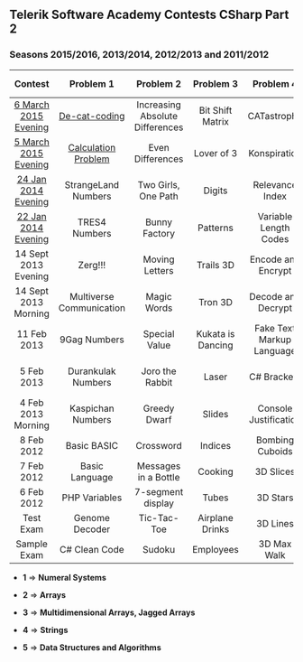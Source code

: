 ## Telerik Software Academy Contests CSharp Part 2
### Seasons 2015/2016, 2013/2014, 2012/2013 and 2011/2012

|        Contest       |         Problem 1        |            Problem 2            |     Problem 3     |         Problem 4         |        Problem 5       |
|:--------------------:|:------------------------:|:-------------------------------:|:-----------------:|:-------------------------:|:----------------------:|
| [6 March 2015 Evening](http://bgcoder.com/Contests/223/CSharp-Part-2-2015-2016-6-March-2015-Evening) |       [De-cat-coding](https://github.com/petyakostova/Telerik-Academy/tree/master/C%23/C%23%202%20Contests/1/De-cat-coding)      | Increasing Absolute Differences |  Bit Shift Matrix |        CATastrophe        |      Singing Cats      |
| [5 March 2015 Evening](http://bgcoder.com/Contests/221/CSharp-Part-2-2015-2016-5-March-2015-Evening) |    [Calculation Problem](https://github.com/petyakostova/Telerik-Academy/tree/master/C%23/C%23%202%20Contests/1/Calculation-Problem)   |         Even Differences        |     Lover of 3    |        Konspiration       |        Bad Cat!        |
|  [24 Jan 2014 Evening](http://bgcoder.com/Contests/143/CSharp-Part-2-2013-2014-24-Jan-2014-Evening) |    StrangeLand Numbers   |       Two Girls, One Path       |       Digits      |      Relevance Index      |        Doge Coin       |
|  [22 Jan 2014 Evening](http://bgcoder.com/Contests/142/CSharp-Part-2-2013-2014-22-Jan-2014-Evening) |       TRES4 Numbers      |          Bunny Factory          |      Patterns     |   Variable Length Codes   |        Help Doge       |
| 14 Sept 2013 Evening |          Zerg!!!         |          Moving Letters         |     Trails 3D     |     Encode and Encrypt    |     They are Green     |
| 14 Sept 2013 Morning | Multiverse Communication |           Magic Words           |      Tron 3D      |     Decode and Decrypt    |  Featuring with Grisko |
|      11 Feb 2013     |       9Gag Numbers       |          Special Value          | Kukata is Dancing | Fake Text Markup Language |      Three in One      |
|      5 Feb 2013      |    Durankulak Numbers    |         Joro the Rabbit         |       Laser       |        C# Brackets        | Two Is Better Than One |
|  4 Feb 2013 Morning  |     Kaspichan Numbers    |           Greedy Dwarf          |       Slides      |   Console Justification   | One Task is Not Enough |
|      8 Feb 2012      |        Basic BASIC       |            Crossword            |      Indices      |      Bombing Cuboids      |      Academy Tasks     |
|      7 Feb 2012      |      Basic Language      |       Messages in a Bottle      |      Cooking      |         3D Slices         |     Secret Language    |
|      6 Feb 2012      |       PHP Variables      |        7-segment display        |       Tubes       |          3D Stars         |        Brackets        |
|       Test Exam      |      Genome Decoder      |           Tic-Tac-Toe           |  Airplane Drinks  |          3D Lines         |         Guitar         |
|      Sample Exam     |       C# Clean Code      |              Sudoku             |     Employees     |        3D Max Walk        |         Liquid         |

- **1** => **Numeral Systems**

- **2** => **Arrays**

- **3** => **Multidimensional Arrays, Jagged Arrays**

- **4** => **Strings**

- **5** => **Data Structures and Algorithms**
